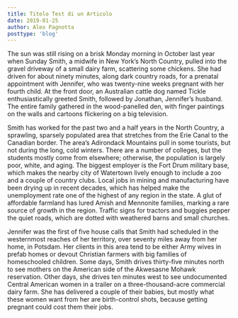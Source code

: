 ```yaml
---
title: Titolo Test di un Articolo
date: 2019-01-25
author: Alex Pagnotta
posttype: 'blog'
---
```



The sun was still rising on a brisk Monday morning in October last year when Sunday Smith, a midwife in New York’s North Country, pulled into the gravel driveway of a small dairy farm, scattering some chickens. She had driven for about ninety minutes, along dark country roads, for a prenatal appointment with Jennifer, who was twenty-nine weeks pregnant with her fourth child. At the front door, an Australian cattle dog named Tickle enthusiastically greeted Smith, followed by Jonathan, Jennifer’s husband. The entire family gathered in the wood-panelled den, with finger paintings on the walls and cartoons flickering on a big television.

Smith has worked for the past two and a half years in the North Country, a sprawling, sparsely populated area that stretches from the Erie Canal to the Canadian border. The area’s Adirondack Mountains pull in some tourists, but not during the long, cold winters. There are a number of colleges, but the students mostly come from elsewhere; otherwise, the population is largely poor, white, and aging. The biggest employer is the Fort Drum military base, which makes the nearby city of Watertown lively enough to include a zoo and a couple of country clubs. Local jobs in mining and manufacturing have been drying up in recent decades, which has helped make the unemployment rate one of the highest of any region in the state. A glut of affordable farmland has lured Amish and Mennonite families, marking a rare source of growth in the region. Traffic signs for tractors and buggies pepper the quiet roads, which are dotted with weathered barns and small churches.

Jennifer was the first of five house calls that Smith had scheduled in the westernmost reaches of her territory, over seventy miles away from her home, in Potsdam. Her clients in this area tend to be either Army wives in prefab homes or devout Christian farmers with big families of homeschooled children. Some days, Smith drives thirty-five minutes north to see mothers on the American side of the Akwesasne Mohawk reservation. Other days, she drives ten minutes west to see undocumented Central American women in a trailer on a three-thousand-acre commercial dairy farm. She has delivered a couple of their babies, but mostly what these women want from her are birth-control shots, because getting pregnant could cost them their jobs.

